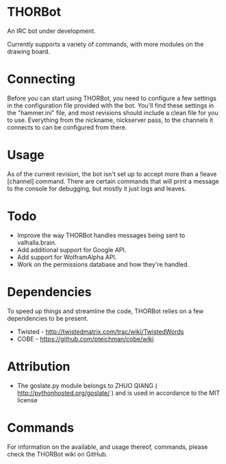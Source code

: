 THORBot
=======

An IRC bot under development.

Currently supports a variety of commands, with more modules on the drawing board.




Connecting
======

Before you can start using THORBot, you need to configure a few settings in the configuration file provided with the bot. You'll find these settings in the "hammer.ini" file, and most revisions should include a clean file for you to use. Everything from the nickname, nickserver pass, to the channels it connects to can be configured from there.



Usage
======

As of the current revision, the bot isn't set up to accept more than a !leave [channel] command. There are certain
commands that will print a message to the console for debugging, but mostly it just logs and leaves.

Todo
======

- Improve the way THORBot handles messages being sent to valhalla.brain.
- Add additional support for Google API.
- Add support for WolframAlpha API.
- Work on the permissions database and how they're handled.


Dependencies
======

To speed up things and streamline the code, THORBot relies on a few dependencies to be present.

- Twisted - http://twistedmatrix.com/trac/wiki/TwistedWords
- COBE - https://github.com/pteichman/cobe/wiki

Attribution
=======

- The goslate.py module belongs to ZHUO QIANG ( http://pythonhosted.org/goslate/ ) and is used in accordance to the MIT license


Commands
======

For information on the available, and usage thereof, commands, please check the THORBot wiki on GitHub.
